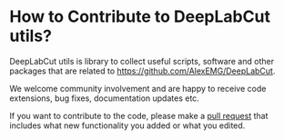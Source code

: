 # How to Contribute to DeepLabCut utils?

DeepLabCut utils is library to collect useful scripts, software and other packages that are related to https://github.com/AlexEMG/DeepLabCut. 

We welcome community involvement and are happy to receive code extensions, bug fixes, documentation updates etc.

If you want to contribute to the code, please make a [pull request](https://github.com/AlexEMG/DLCutils/pull/new/) that includes what new functionality you added or what you edited.


